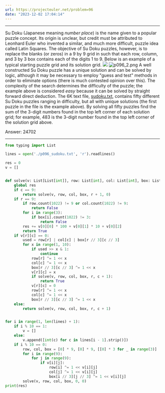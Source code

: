 ```yaml
---
url: https://projecteuler.net/problem=96
date: "2023-12-02 17:04:14"
---
```

---
Su Doku (Japanese meaning <i>number place</i>) is the name given to a popular puzzle concept. Its origin is unclear, but credit must be attributed to Leonhard Euler who invented a similar, and much more difficult, puzzle idea called Latin Squares. The objective of Su Doku puzzles, however, is to replace the blanks (or zeros) in a 9 by 9 grid in such that each row, column, and 3 by 3 box contains each of the digits 1 to 9. Below is an example of a typical starting puzzle grid and its solution grid.
<img src="https://projecteuler.net/project/images/p096_1.png" />     <img src="https://projecteuler.net/project/images/p096_2.png" alt="p096_2.png" />
A well constructed Su Doku puzzle has a unique solution and can be solved by logic, although it may be necessary to employ "guess and test" methods in order to eliminate options (there is much contested opinion over this). The complexity of the search determines the difficulty of the puzzle; the example above is considered <i>easy</i> because it can be solved by straight forward direct deduction.
The 6K text file, [sudoku.txt](https://projecteuler.net/project/resources/p096_sudoku.txt), contains fifty different Su Doku puzzles ranging in difficulty, but all with unique solutions (the first puzzle in the file is the example above).
By solving all fifty puzzles find the sum of the 3-digit numbers found in the top left corner of each solution grid; for example, 483 is the 3-digit number found in the top left corner of the solution grid above.

Answer: 24702

---
```python
from typing import List

lines = open('./p096_sudoku.txt', 'r').readlines()

res = 0
v = []


def solve(v: List[List[int]], row: List[int], col: List[int], box: List[List[int]], r: int, c: int) -> bool:
    global res
    if c == 9:
        return solve(v, row, col, box, r + 1, 0)
    if r == 9:
        if row.count(1022) != 9 or col.count(1022) != 9:
            return False
        for i in range(3):
            if box[i].count(1022) != 3:
                return False
        res += v[0][0] * 100 + v[0][1] * 10 + v[0][2]
        return True
    if v[r][c] == 0:
        used = row[r] | col[c] | box[r // 3][c // 3]
        for x in range(1, 10):
            if used >> x & 1:
                continue
            row[r] ^= 1 << x
            col[c] ^= 1 << x
            box[r // 3][c // 3] ^= 1 << x
            v[r][c] = x
            if solve(v, row, col, box, r, c + 1):
                return True
            v[r][c] = 0
            row[r] ^= 1 << x
            col[c] ^= 1 << x
            box[r // 3][c // 3] ^= 1 << x
    else:
        return solve(v, row, col, box, r, c + 1)


for i in range(1, len(lines) + 1):
    if i % 10 == 1:
        v = []
    else:
        v.append([int(c) for c in lines[i - 1].strip()])
    if i % 10 == 0:
        row, col, box = [0] * 9, [0] * 9, [[0] * 3 for _ in range(3)]
        for i in range(9):
            for j in range(9):
                if v[i][j]:
                    row[i] ^= 1 << v[i][j]
                    col[j] ^= 1 << v[i][j]
                    box[i // 3][j // 3] ^= 1 << v[i][j]
        solve(v, row, col, box, 0, 0)
print(res)
```
